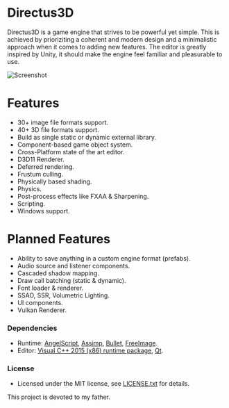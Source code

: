 # Directus3D
Directus3D is a game engine that strives to be powerful yet simple. This is achieved by prioriziting a coherent and modern design and a minimalistic approach when it comes to adding new features. 
The editor is greatly inspired by Unity, it should make the engine feel familiar and pleasurable to use.

![Screenshot](https://raw.githubusercontent.com/PanosK92/Directus3D/master/Directus3D/Assets/screenshot.jpg)

# Features
- 30+ image file formats support.
- 40+ 3D file formats support.
- Build as single static or dynamic external library.
- Component-based game object system.
- Cross-Platform state of the art editor.
- D3D11 Renderer.
- Deferred rendering.
- Frustum culling.
- Physically based shading.
- Physics.
- Post-process effects like FXAA & Sharpening.
- Scripting.
- Windows support.

# Planned Features
- Ability to save anything in a custom engine format (prefabs).
- Audio source and listener components.
- Cascaded shadow mapping.
- Draw call batching (static & dynamic).
- Font loader & renderer.
- SSAO, SSR, Volumetric Lighting.
- UI components.
- Vulkan Renderer.

### Dependencies
- Runtime: [AngelScript](http://www.angelcode.com/angelscript/), [Assimp](https://github.com/assimp/assimp), [Bullet](https://github.com/bulletphysics/bullet3), [FreeImage](http://freeimage.sourceforge.net/).
- Editor: [Visual C++ 2015 (x86) runtime package](https://www.microsoft.com/en-us/download/details.aspx?id=48145), [Qt](https://www.qt.io/).

### License
- Licensed under the MIT license, see [LICENSE.txt](https://github.com/PanosK92/Directus3D/blob/master/LICENSE.txt) for details.

This project is devoted to my father.
